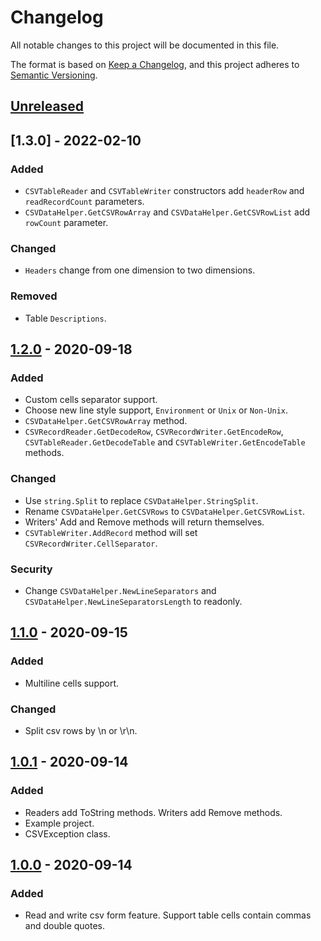 # Changelog
All notable changes to this project will be documented in this file.

The format is based on [Keep a Changelog](https://keepachangelog.com/en/1.0.0/),
and this project adheres to [Semantic Versioning](https://semver.org/spec/v2.0.0.html).

## [Unreleased]

## [1.3.0] - 2022-02-10
### Added
- `CSVTableReader` and `CSVTableWriter` constructors add `headerRow` and `readRecordCount` parameters.
- `CSVDataHelper.GetCSVRowArray` and `CSVDataHelper.GetCSVRowList` add `rowCount` parameter.

### Changed
- `Headers` change from one dimension to two dimensions.

### Removed
- Table `Descriptions`.

## [1.2.0] - 2020-09-18
### Added
- Custom cells separator support.
- Choose new line style support, `Environment` or `Unix` or `Non-Unix`.
- `CSVDataHelper.GetCSVRowArray` method.
- `CSVRecordReader.GetDecodeRow`, `CSVRecordWriter.GetEncodeRow`, 
`CSVTableReader.GetDecodeTable` and `CSVTableWriter.GetEncodeTable` methods.

### Changed
- Use `string.Split` to replace `CSVDataHelper.StringSplit`.
- Rename `CSVDataHelper.GetCSVRows` to `CSVDataHelper.GetCSVRowList`.
- Writers' Add and Remove methods will return themselves.
- `CSVTableWriter.AddRecord` method will set `CSVRecordWriter.CellSeparator`.

### Security
- Change `CSVDataHelper.NewLineSeparators` and `CSVDataHelper.NewLineSeparatorsLength` to readonly.

## [1.1.0] - 2020-09-15
### Added
- Multiline cells support.

### Changed
- Split csv rows by \n or \r\n.


## [1.0.1] - 2020-09-14
### Added
- Readers add ToString methods. Writers add Remove methods.
- Example project.
- CSVException class.

## [1.0.0] - 2020-09-14
### Added
- Read and write csv form feature. Support table cells contain commas and double quotes.

[Unreleased]: https://github.com/Mr-sB/TinyCSV/compare/v1.2.0...HEAD
[1.2.0]: https://github.com/Mr-sB/TinyCSV/compare/v1.1.0...v1.2.0
[1.1.0]: https://github.com/Mr-sB/TinyCSV/compare/v1.0.1...v1.1.0
[1.0.1]: https://github.com/Mr-sB/TinyCSV/compare/v1.0.0...v1.0.1
[1.0.0]: https://github.com/Mr-sB/TinyCSV/releases/tag/v1.0.0
